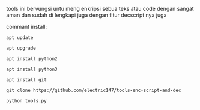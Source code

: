 tools ini bervungsi untu meng enkripsi sebua teks atau code dengan sangat aman dan sudah di lengkapi juga dengan fitur decscript nya juga 																																																																																									

commant install:
																																																																															
`apt update`
																																																																															
`apt upgrade`
																																																																															
`apt install python2`
																																																																															
`apt install python3`
																																																																															
`apt install git`
																																																																															
`git clone https://github.com/electric147/tools-enc-script-and-dec`

`python tools.py`
